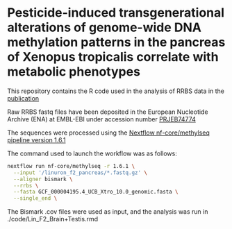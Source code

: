 # Pesticide-induced transgenerational alterations of genome-wide DNA methylation patterns in the pancreas of Xenopus tropicalis correlate with metabolic phenotypes

This repository contains the R code used in the analysis of RRBS data in the <a href="https://doi.org/10.1016/j.scitotenv.2024.170949" target="_blank">publication</a>

Raw RRBS fastq files have been deposited in the European Nucleotide Archive (ENA) at EMBL-EBI under accession number [PRJEB74774 ](https://www.ebi.ac.uk/ena/browser/view/PRJEB74774)

The sequences were processed using the [Nextflow nf-core/methylseq pipeline version 1.6.1](https://nf-co.re/methylseq/1.6.1)

The command used to launch the workflow was as follows:

```bash
nextflow run nf-core/methylseq -r 1.6.1 \
  --input '/linuron_f2_pancreas/*.fastq.gz' \
  --aligner bismark \
  --rrbs \
  --fasta GCF_000004195.4_UCB_Xtro_10.0_genomic.fasta \
  --single_end \
```

The Bismark .cov files were used as input, and the analysis was run in ./code/Lin_F2_Brain+Testis.rmd
